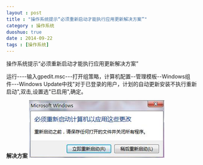 ```yaml
---
layout : post
title : "操作系统提示“必须重新启动才能执行应用更新解决方案”"
category : 操作系统
duoshuo: true
date : 2014-09-22
tags : [操作系统]
---
```


操作系统提示“必须重新启动才能执行应用更新解决方案”

运行----输入gpedit.msc---打开组策略，计算机配置--管理模板--Windows组件---Windows Update中找"对于已登录的用户，计划的自动更新安装不执行重新启动",双击,设置选"已启用",确定。

<!-- more -->

**解决方案**
	![pygments-autumn](/res/img/blog/2014/9/22/system_restart.png)  